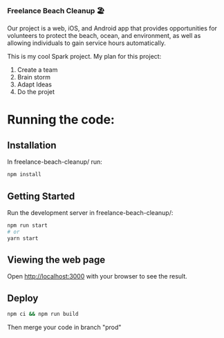 
### Freelance Beach Cleanup 🏖️

Our project is a web, iOS, and Android app that provides opportunities for volunteers to protect the beach, ocean, and environment, as well as allowing individuals to gain service hours automatically.


This is my cool Spark project.
My plan for this project:
1. Create a team
2. Brain storm
3. Adapt Ideas
4. Do the projet

# Running the code:

## Installation
In freelance-beach-cleanup/ run:
```bash
npm install
```

## Getting Started

Run the development server in freelance-beach-cleanup/:

```bash
npm run start
# or
yarn start
```

## Viewing the web page

Open [http://localhost:3000](http://localhost:3000) with your browser to see the result.

## Deploy

```bash
npm ci && npm run build
```

Then merge your code in branch "prod"